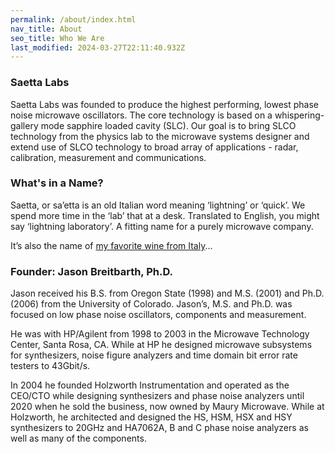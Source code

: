 ```yaml
---
permalink: /about/index.html
nav_title: About
seo_title: Who We Are
last_modified: 2024-03-27T22:11:40.932Z
---
```

### **Saetta Labs**

Saetta Labs was founded to produce the highest performing, lowest phase noise microwave oscillators. The core technology is based on a whispering-gallery mode sapphire loaded cavity (SLC). Our goal is to bring SLCO technology from the physics lab to the microwave systems designer and extend use of SLCO technology to broad array of applications - radar, calibration, measurement and communications.

### What's in a Name?

Saetta, or sa’etta is an old Italian word meaning ‘lightning’ or ‘quick’.  We spend more time in the ‘lab’ that at a desk.   Translated to English, you might say ‘lightning laboratory’.  A fitting name for a purely microwave company.

It’s also the name of [my favorite wine from Italy](http://www.montebernardi.com/)...

### Founder: Jason Breitbarth, Ph.D.

Jason received his B.S. from Oregon State (1998) and M.S. (2001) and Ph.D. (2006) from the University of Colorado. Jason’s, M.S. and Ph.D. was focused on low phase noise oscillators, components and measurement.

He was with HP/Agilent from 1998 to 2003 in the Microwave Technology Center, Santa Rosa, CA. While at HP he designed microwave subsystems for synthesizers, noise figure analyzers and time domain bit error rate testers to 43Gbit/s.

In 2004 he founded Holzworth Instrumentation and operated as the CEO/CTO while designing synthesizers and phase noise analyzers until 2020 when he sold the business, now owned by Maury Microwave. While at Holzworth, he architected and designed the HS, HSM, HSX and HSY synthesizers to 20GHz and HA7062A, B and C phase noise analyzers as well as many of the components.
